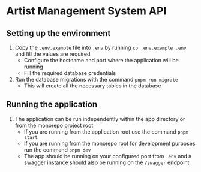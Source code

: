 # Artist Management System API

## Setting up the environment

1. Copy the `.env.example` file into `.env` by running `cp .env.example .env` and fill the values are required
    - Configure the hostname and port where the application will be running
    - Fill the required database credentials
2. Run the database migrations with the command `pnpm run migrate`
    - This will create all the necessary tables in the database

## Running the application

1. The application can be run independently within the app directory or from the monorepo project root
    - If you are running from the application root use the command `pnpm start`
    - If you are running from the monorepo root for development purposes run the command `pnpm dev`
    - The app should be running on your configured port from `.env` and a swagger instance should also be running on the `/swagger` endpoint
